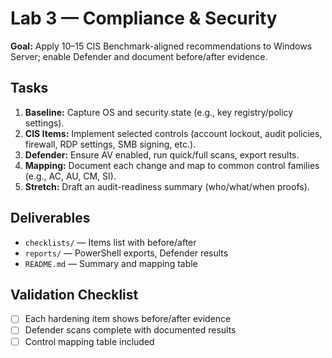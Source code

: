 # Lab 3 — Compliance & Security

**Goal:** Apply 10–15 CIS Benchmark-aligned recommendations to Windows Server; enable Defender and document before/after evidence.

## Tasks
1. **Baseline:** Capture OS and security state (e.g., key registry/policy settings).
2. **CIS Items:** Implement selected controls (account lockout, audit policies, firewall, RDP settings, SMB signing, etc.).
3. **Defender:** Ensure AV enabled, run quick/full scans, export results.
4. **Mapping:** Document each change and map to common control families (e.g., AC, AU, CM, SI).
5. **Stretch:** Draft an audit-readiness summary (who/what/when proofs).

## Deliverables
- `checklists/` — Items list with before/after
- `reports/` — PowerShell exports, Defender results
- `README.md` — Summary and mapping table

## Validation Checklist
- [ ] Each hardening item shows before/after evidence
- [ ] Defender scans complete with documented results
- [ ] Control mapping table included
